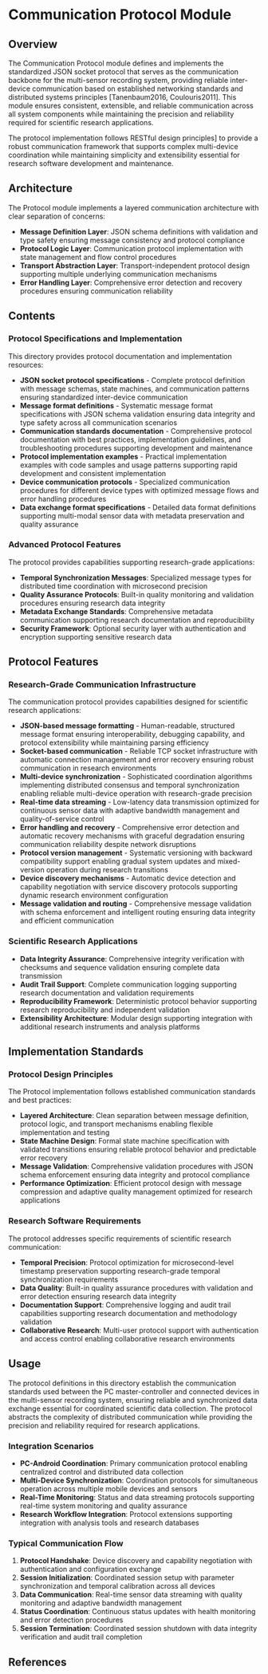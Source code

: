 # Communication Protocol Module

## Overview

The Communication Protocol module defines and implements the standardized JSON socket protocol that serves as the communication backbone for the multi-sensor recording system, providing reliable inter-device communication based on established networking standards and distributed systems principles [Tanenbaum2016, Coulouris2011]. This module ensures consistent, extensible, and reliable communication across all system components while maintaining the precision and reliability required for scientific research applications.

The protocol implementation follows RESTful design principles] to provide a robust communication framework that supports complex multi-device coordination while maintaining simplicity and extensibility essential for research software development and maintenance.

## Architecture

The Protocol module implements a layered communication architecture with clear separation of concerns:

- **Message Definition Layer**: JSON schema definitions with validation and type safety ensuring message consistency and protocol compliance
- **Protocol Logic Layer**: Communication protocol implementation with state management and flow control procedures
- **Transport Abstraction Layer**: Transport-independent protocol design supporting multiple underlying communication mechanisms
- **Error Handling Layer**: Comprehensive error detection and recovery procedures ensuring communication reliability

## Contents

### Protocol Specifications and Implementation

This directory provides protocol documentation and implementation resources:

- **JSON socket protocol specifications** - Complete protocol definition with message schemas, state machines, and communication patterns ensuring standardized inter-device communication
- **Message format definitions** - Systematic message format specifications with JSON schema validation ensuring data integrity and type safety across all communication scenarios
- **Communication standards documentation** - Comprehensive protocol documentation with best practices, implementation guidelines, and troubleshooting procedures supporting development and maintenance
- **Protocol implementation examples** - Practical implementation examples with code samples and usage patterns supporting rapid development and consistent implementation
- **Device communication protocols** - Specialized communication procedures for different device types with optimized message flows and error handling procedures
- **Data exchange format specifications** - Detailed data format definitions supporting multi-modal sensor data with metadata preservation and quality assurance

### Advanced Protocol Features

The protocol provides capabilities supporting research-grade applications:
- **Temporal Synchronization Messages**: Specialized message types for distributed time coordination with microsecond precision
- **Quality Assurance Protocols**: Built-in quality monitoring and validation procedures ensuring research data integrity
- **Metadata Exchange Standards**: Comprehensive metadata communication supporting research documentation and reproducibility
- **Security Framework**: Optional security layer with authentication and encryption supporting sensitive research data

## Protocol Features

### Research-Grade Communication Infrastructure

The communication protocol provides capabilities designed for scientific research applications:

- **JSON-based message formatting** - Human-readable, structured message format ensuring interoperability, debugging capability, and protocol extensibility while maintaining parsing efficiency
- **Socket-based communication** - Reliable TCP socket infrastructure with automatic connection management and error recovery ensuring robust communication in research environments
- **Multi-device synchronization** - Sophisticated coordination algorithms implementing distributed consensus and temporal synchronization enabling reliable multi-device operation with research-grade precision
- **Real-time data streaming** - Low-latency data transmission optimized for continuous sensor data with adaptive bandwidth management and quality-of-service control
- **Error handling and recovery** - Comprehensive error detection and automatic recovery mechanisms with graceful degradation ensuring communication reliability despite network disruptions
- **Protocol version management** - Systematic versioning with backward compatibility support enabling gradual system updates and mixed-version operation during research transitions
- **Device discovery mechanisms** - Automatic device detection and capability negotiation with service discovery protocols supporting dynamic research environment configuration
- **Message validation and routing** - Comprehensive message validation with schema enforcement and intelligent routing ensuring data integrity and efficient communication

### Scientific Research Applications

- **Data Integrity Assurance**: Comprehensive integrity verification with checksums and sequence validation ensuring complete data transmission
- **Audit Trail Support**: Complete communication logging supporting research documentation and validation requirements
- **Reproducibility Framework**: Deterministic protocol behavior supporting research reproducibility and independent validation
- **Extensibility Architecture**: Modular design supporting integration with additional research instruments and analysis platforms

## Implementation Standards

### Protocol Design Principles

The Protocol implementation follows established communication standards and best practices:

- **Layered Architecture**: Clean separation between message definition, protocol logic, and transport mechanisms enabling flexible implementation and testing
- **State Machine Design**: Formal state machine specification with validated transitions ensuring reliable protocol behavior and predictable error recovery
- **Message Validation**: Comprehensive validation procedures with JSON schema enforcement ensuring data integrity and protocol compliance
- **Performance Optimization**: Efficient protocol design with message compression and adaptive quality management optimized for research applications

### Research Software Requirements

The protocol addresses specific requirements of scientific research communication:

- **Temporal Precision**: Protocol optimization for microsecond-level timestamp preservation supporting research-grade temporal synchronization requirements
- **Data Quality**: Built-in quality assurance procedures with validation and error detection ensuring research data integrity
- **Documentation Support**: Comprehensive logging and audit trail capabilities supporting research documentation and methodology validation
- **Collaborative Research**: Multi-user protocol support with authentication and access control enabling collaborative research environments

## Usage

The protocol definitions in this directory establish the communication standards used between the PC master-controller and connected devices in the multi-sensor recording system, ensuring reliable and synchronized data exchange essential for coordinated scientific data collection. The protocol abstracts the complexity of distributed communication while providing the precision and reliability required for research applications.

### Integration Scenarios

- **PC-Android Coordination**: Primary communication protocol enabling centralized control and distributed data collection
- **Multi-Device Synchronization**: Coordination protocols for simultaneous operation across multiple mobile devices and sensors
- **Real-Time Monitoring**: Status and data streaming protocols supporting real-time system monitoring and quality assurance
- **Research Workflow Integration**: Protocol extensions supporting integration with analysis tools and research databases

### Typical Communication Flow

1. **Protocol Handshake**: Device discovery and capability negotiation with authentication and configuration exchange
2. **Session Initialization**: Coordinated session setup with parameter synchronization and temporal calibration across all devices
3. **Data Communication**: Real-time sensor data streaming with quality monitoring and adaptive bandwidth management
4. **Status Coordination**: Continuous status updates with health monitoring and error detection procedures
5. **Session Termination**: Coordinated session shutdown with data integrity verification and audit trail completion

## References











